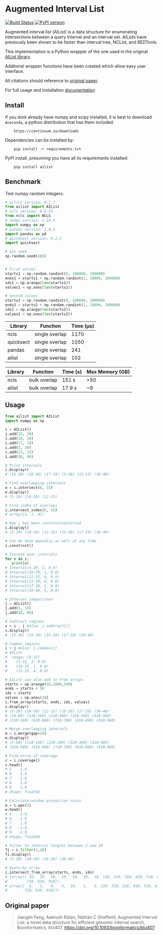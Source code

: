 # Augmented Interval List

[![Build Status](https://travis-ci.org/kylessmith/ailist.svg?branch=master)](https://travis-ci.org/kylessmith/ailist) [![PyPI version](https://badge.fury.io/py/ailist.svg)](https://badge.fury.io/py/ailist)

Augmented interval list (AIList) is a data structure for enumerating intersections 
between a query interval and an interval set. AILists have previously been shown 
to be faster than interval tree, NCList, and BEDTools.

This implementation is a Python wrapper of the one used in the original [AIList library][AIList_github].


Additonal wrapper functions have been created which allow easy user interface.

All citations should reference to [original paper][paper].

For full usage and installation [documentation][AIList_docs]

## Install

If you dont already have numpy and scipy installed, it is best to download
`Anaconda`, a python distribution that has them included.  
```
    https://continuum.io/downloads
```

Dependencies can be installed by:

```
    pip install -r requirements.txt
```

PyPI install, presuming you have all its requirements installed:
```
    pip install ailist
```

## Benchmark

Test numpy random integers:

```python
# ailist version: 0.1.7
from ailist import AIList
# ncls version: 0.0.53
from ncls import NCLS
# numpy version: 1.18.4
import numpy as np
# pandas version: 1.0.3
import pandas as pd
# quicksect version: 0.2.2
import quicksect

# Set seed
np.random.seed(100)


# First values
starts1 = np.random.randint(0, 100000, 100000)
ends1 = starts1 + np.random.randint(1, 10000, 100000)
ids1 = np.arange(len(starts1))
values1 = np.ones(len(starts1))

# Second values
starts2 = np.random.randint(0, 100000, 100000)
ends2 = starts2 + np.random.randint(1, 10000, 100000)
ids2 = np.arange(len(starts2))
values2 = np.ones(len(starts2))

```

| Library | Function | Time (µs) |
| --- | --- | --- |
| ncls | single overlap | 1170 |
| quicksect | single overlap |  1050 |
| pandas | single overlap | 241 |
| ailist | single overlap | 102 |

| Library | Function | Time (s) | Max Memory (GB) |
| --- | --- | --- | --- |
| ncls | bulk overlap | 151 s | >50 |
| ailist | bulk overlap | 17.9 s | ~9 |

## Usage

```python
from ailist import AIList
import numpy as np

i = AIList()
i.add(15, 20)
i.add(10, 30)
i.add(17, 19)
i.add(5, 20)
i.add(12, 15)
i.add(30, 40)

# Print intervals
i.display()
# (15-20) (10-30) (17-19) (5-20) (12-15) (30-40)

# Find overlapping intervals
o = i.intersect(6, 15)
o.display()
# (5-20) (10-30) (12-15)

# Find index of overlaps
i.intersect_index(6, 15)
# array([3, 1, 4])

# Now i has been constructed/sorted
i.display()
# (5-20) (10-30) (12-15) (15-20) (17-19) (30-40)

# Can be done manually as well at any time
i.construct()

# Iterate over intervals
for x in i:
   print(x)
# Interval(5-20, 3, 0.0)
# Interval(10-30, 1, 0.0)
# Interval(12-15, 4, 0.0)
# Interval(15-20, 0, 0.0)
# Interval(17-19, 2, 0.0)
# Interval(30-40, 5, 0.0)

# Interval comparisons
j = AIList()
j.add(5, 15)
j.add(50, 60)

# Subtract regions
s = i - j #also: i.subtract(j)
s.display()
# (15-20) (15-30) (15-20) (17-19) (30-40) 

# Common regions
i + j #also: i.common(j)
# AIList
#  range: (5-15)
#    (5-15, 3, 0.0)
#    (10-15, 1, 0.0)
#    (12-15, 4, 0.0)

# AIList can also add to from arrays
starts = np.arange(10,1000,100)
ends = starts + 50
ids = starts
values = np.ones(10)
i.from_array(starts, ends, ids, values)
i.display()
# (5-20) (10-30) (12-15) (15-20) (17-19) (30-40) 
# (10-60) (110-160) (210-260) (310-360) (410-460) 
# (510-560) (610-660) (710-760) (810-860) (910-960)

# Merge overlapping intervals
m = i.merge(gap=10)
m.display()
# (5-60) (110-160) (210-260) (310-360) (410-460) 
# (510-560) (610-660) (710-760) (810-860) (910-960)

# Find array of coverage
c = i.coverage()
c.head()
# 5    1.0
# 6    1.0
# 7    1.0
# 8    1.0
# 9    1.0
# dtype: float64

# Calculate window protection score
w = i.wps(5)
w.head()
# 5   -1.0
# 6   -1.0
# 7    1.0
# 8   -1.0
# 9   -1.0
# dtype: float64

# Filter to interval lengths between 3 and 20
fi = i.filter(3,20)
fi.display()
# (5-20) (10-30) (15-20) (30-40)

# Query by array
i.intersect_from_array(starts, ends, ids)
# (array([ 10,  10,  10,  10,  10,  10,  10, 110, 210, 310, 410, 510, 610,
#         710, 810, 910]),
# array([  5,   2,   0,   4,  10,   1,   3, 110, 210, 310, 410, 510, 610,
#        710, 810, 910]))

```


## Original paper

> Jianglin Feng,  Aakrosh Ratan,  Nathan C Sheffield; Augmented Interval List: a novel data structure for efficient genomic interval search, Bioinformatics, btz407, https://doi.org/10.1093/bioinformatics/btz407


[AIList_github]: https://github.com/databio/AIList
[paper]: https://academic.oup.com/bioinformatics/advance-article/doi/10.1093/bioinformatics/btz407/5509521
[AIList_docs]: https://www.biosciencestack.com/static/ailist/docs/index.html